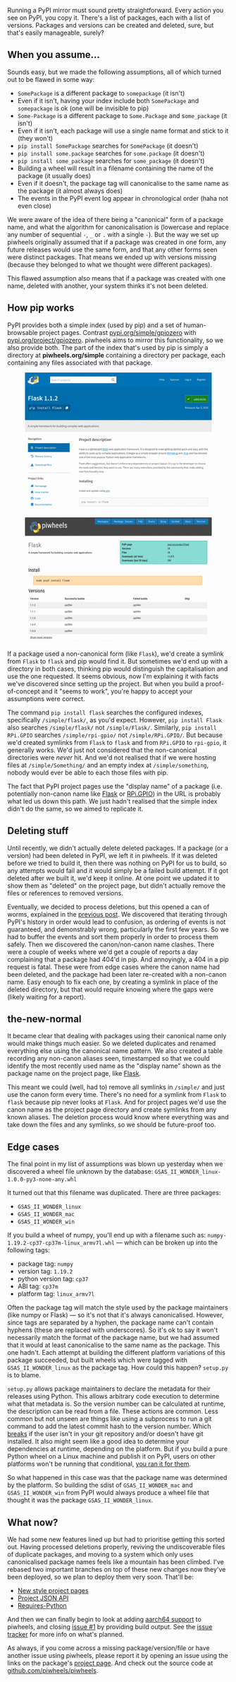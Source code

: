 Running a PyPI mirror must sound pretty straightforward. Every action you see on PyPI, you copy it.
There's a list of packages, each with a list of versions. Packages and versions can be created and
deleted, sure, but that's easily manageable, surely?

## When you assume...

Sounds easy, but we made the following assumptions, all of which turned out to be flawed in some
way:

- `SomePackage` is a different package to `somepackage` (it isn't)
- Even if it isn't, having your index include both `SomePackage` and `somepackage` is ok (one
    will be invisible to pip)
- `Some-Package` is a different package to `Some.Package` and s`ome_package` (it isn't)
- Even if it isn't, each package will use a single name format and stick to it (they won't)
- `pip install SomePackage` searches for `SomePackage` (it doesn't)
- `pip install some.package` searches for `some.package` (it doesn't)
- `pip install some_package` searches for `some_package` (it doesn't)
- Building a wheel will result in a filename containing the name of the package (it usually does)
- Even if it doesn't, the package tag will canonicalise to the same name as the package (it
    almost always does)
- The events in the PyPI event log appear in chronological order (haha not even close)

We were aware of the idea of there being a "canonical" form of a package name, and what the
algorithm for canonicalisation is (lowercase and replace any number of sequential `-`, `_` or `.`
with a single `-`). But the way we set up piwheels originally assumed that if a package was created
in one form, any future releases would use the same form, and that any other forms seen were
distinct packages. That means we ended up with versions missing (because they belonged to what we
thought were different packages).

This flawed assumption also means that if a package was created with one name, deleted with another,
your system thinks it's not been deleted.

## How pip works

PyPI provides both a simple index (used by pip) and a set of human-browsable project pages. Contrast
[pypi.org/simple/gpiozero](https://pypi.org/simple/gpiozero/) with
[pypi.org/project/gpiozero](https://pypi.org/project/gpiozero/). piwheels aims to mirror this
functionality, so we also provide both. The part of the index that's used by pip is simply a
directory at **piwheels.org/simple** containing a directory per package, each containing any files
associated with that package.

<figure class="aligncenter size-large">
<img src="images/Screenshot-from-2020-09-19-02-09-48-1024x753.png" />
</figure>

<figure class="aligncenter size-large">
<img src="images/Screenshot-from-2020-09-19-02-12-59-1024x682.png" />
</figure>

If a package used a non-canonical form (like `Flask`), we'd create a symlink from `Flask` to
`flask` and pip would find it. But sometimes we'd end up with a directory in both cases, thinking
pip would distinguish the capitalisation and use the one requested. It seems obvious, now I'm
explaining it with facts we've discovered since setting up the project. But when you build a
proof-of-concept and it "seems to work", you're happy to accept your assumptions were correct.

The command `pip install flask` searches the configured indexes, specifically `/simple/flask/`, as
you'd expect. However, `pip install Flask` also searches `/simple/flask/` not `/simple/Flask/`.
Similarly, `pip install RPi.GPIO` searches `/simple/rpi-gpio/` not `/simple/RPi.GPIO/`. But because
we'd created symlinks from `Flask` to `flask` and from `RPi.GPIO` to `rpi-gpio`, it generally
works. We'd just not considered that the non-canonical directories were *never* hit. And we'd not
realised that if we were hosting files at `/simple/Something/` and an empty index at
`/simple/something`, nobody would ever be able to each those files with pip.

The fact that PyPI project pages use the "display name" of a package (i.e. potentially non-canon
name like [Flask](https://pypi.org/project/Flask/) or
[RPi.GPIO](https://pypi.org/project/RPi.GPIO/)) in the URL is probably what led us down this path.
We just hadn't realised that the simple index didn't do the same, so we aimed to replicate it.

## Deleting stuff

Until recently, we didn't actually delete deleted packages. If a package (or a version) had been
deleted in PyPI, we left it in piwheels. If it was deleted before we tried to build it, then there
was nothing on PyPI for us to build, so any attempts would fail and it would simply be a failed
build attempt. If it got deleted after we built it, we'd keep it online. At one point we updated it
to show them as "deleted" on the project page, but didn't actually remove the files or references
to removed versions.

Eventually, we decided to process deletions, but this opened a can of worms, explained in the
[previous post](https://blog.piwheels.org/new-features-deletion-yanking-and-more/). We discovered
that iterating through PyPI's history in order would lead to confusion, as ordering of events is
not guaranteed, and demonstrably wrong, particularly the first few years. So we had to buffer the
events and sort them properly in order to process them safely. Then we discovered the
canon/non-canon name clashes. There were a couple of weeks where we'd get a couple of reports a day
complaining that a package had 404'd in pip. And annoyingly, a 404 in a pip request is fatal. These
were from edge cases where the canon name had been deleted, and the package had been later
re-created with a non-canon name. Easy enough to fix each one, by creating a symlink in place of the
deleted directory, but that would require knowing where the gaps were (likely waiting for a report).

## the-new-normal

It became clear that dealing with packages using their canonical name only would make things much
easier. So we deleted duplicates and renamed everything else using the canonical name pattern. We
also created a table recording any non-canon aliases seen, timestamped so that we could identify the
most recently used name as the "display name" shown as the package name on the project page, like
[Flask](https://pypi.org/project/Flask/).

This meant we could (well, had to) remove all symlinks in `/simple/` and just use the canon form
every time. There's no need for a symlink from `Flask` to `flask` because pip never looks at
`Flask`. And for project pages we'd use the canon name as the project page directory and create
symlinks from any known aliases. The deletion process would know where everything was and take down
the files and any symlinks, so we should be future-proof too.

## Edge cases

The final point in my list of assumptions was blown up yesterday when we discovered a wheel file
unknown by the database: `GSAS_II_WONDER_linux-1.0.0-py3-none-any.whl`

It turned out that this filename was duplicated. There are three packages:

- `GSAS_II_WONDER_linux`
- `GSAS_II_WONDER_mac`
- `GSAS_II_WONDER_win`

If you build a wheel of numpy, you'll end up with a filename such as:
`numpy-1.19.2-cp37-cp37m-linux_armv7l.whl` — which can be broken up into the following tags:

- package tag: `numpy`
- version tag: `1.19.2`
- python version tag: `cp37`
- ABI tag: `cp37m`
- platform tag: `linux_armv7l`

Often the package tag will match the style used by the package maintainers (like numpy or Flask) —
so it's not that it's always canonicalised. However, since tags are separated by a hyphen, the
package name can't contain hyphens (these are replaced with underscores). So it's ok to say it
won't necessarily match the format of the package name, but we had assumed that it would at least
canonicalise to the same name as the package. This one hadn't. Each attempt at building the
different platform variations of this package succeeded, but built wheels which were tagged with
`GSAS_II_WONDER_linux` as the package tag. How could this happen? `setup.py` is to blame.

`setup.py` allows package maintainers to declare the metadata for their releases using Python. This
allows arbitrary code execution to determine what that metadata is. So the version number can be
calculated at runtime, the description can be read from a file. These actions are common. Less
common but not unseen are things like using a subprocess to run a git command to add the latest
commit hash to the version number. Which [breaks](https://github.com/nmichlo/tonic-config/issues/1)
if the user isn't in your git repository and/or doesn't have git installed. It also might seem
like a good idea to determine your dependencies at runtime, depending on the platform. But if you
build a pure Python wheel on a Linux machine and publish it on PyPI, users on other platforms won't
be running that conditional, [you ran it for them](https://xkcd.com/221/).

So what happened in this case was that the package name was determined by the platform. So building
the sdist of `GSAS_II_WONDER_mac` and `GSAS_II_WONDER_win` from PyPI would always produce a wheel
file that thought it was the package `GSAS_II_WONDER_linux`.

## What now?

We had some new features lined up but had to prioritise getting this sorted out. Having processed
deletions properly, reviving the undiscoverable files of duplicate packages, and moving to a system
which only uses canonicalised package names feels like a mountain has been climbed. I've rebased
two important branches on top of these new changes now they've been deployed, so we plan to deploy
them very soon. That'll be:

- [New style project pages](https://github.com/piwheels/piwheels/issues/241)
- [Project JSON API](https://github.com/piwheels/piwheels/issues/16)
- [Requires-Python](https://github.com/piwheels/piwheels/issues/208)

And then we can finally begin to look at adding [aarch64
support](https://github.com/piwheels/piwheels/issues/220) to piwheels, and closing [issue
#1](https://github.com/piwheels/piwheels/issues/1) by providing build output. See the [issue
tracker](https://github.com/piwheels/piwheels/issues) for more info on what's planned.

As always, if you come across a missing package/version/file or have another issue using piwheels,
please report it by opening an issue using the links on the package's [project
page](https://www.piwheels.org/packages.html). And check out the source code at
[github.com/piwheels/piwheels](https://github.com/piwheels/piwheels).
